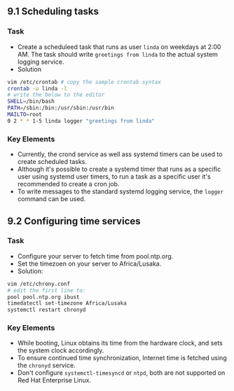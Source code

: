 ## 9.1 Scheduling tasks
### Task
- Create a scheduleed task that runs as user `linda` on weekdays at 2:00 AM. The task should write `greetings from linda` to the actual system logging service.
- Solution
```bash
vim /etc/crontab # copy the sample crontab syntax
crontab -u linda -l 
# write the below to the editor
SHELL=/bin/bash
PATH=/sbin:/bin:/usr/sbin:/usr/bin
MAILTO=root
0 2 * * 1-5 linda logger "greetings from linda"
```

### Key Elements
- Currently, the crond service as well ass systemd timers can be used to create scheduled tasks.
- Although it's possible to create a systemd timer that runs as a specific user using systemd user timers, to run a task as a specific user it's recommended to create a cron job.
- To write messages to the standard systemd logging service, the `logger` command can be used.

## 9.2 Configuring time services
### Task
- Configure your server to fetch time from pool.ntp.org.
- Set the timezoen on your server to Africa/Lusaka.
- Solution:
```bash
vim /etc/chrony.conf
# edit the first line to:
pool pool.ntp.org ibust
timedatectl set-timezone Africa/Lusaka
systemctl restart chronyd
```

### Key Elements
- While booting, Linux obtains its time from the hardware clock, and sets the system clock accordingly.
- To ensure continued time synchronization, Internet time is fetched using the `chronyd` service.
- Don't configure `systemctl-timesyncd` or `ntpd`, both are not supported on Red Hat Enterprise Linux.
